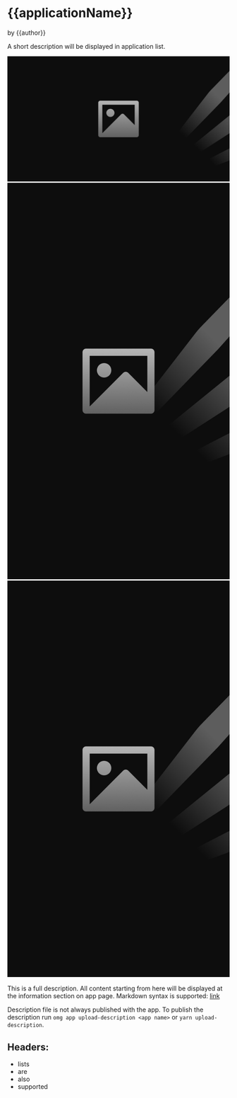 # {{applicationName}} #
by {{author}}

A short description will be displayed in application list.

![These are screenshots for your app](meta/screen1.png)
![Just update the png files](meta/screen2.png)
![And you're good to go](meta/screen3.png)

This is a full description. All content starting from here will be displayed at the information section on app page. Markdown syntax is supported: [link](http://google.com)

Description file is not always published with the app. To publish the description run `omg app upload-description <app name>` or `yarn upload-description`.

## Headers:
- lists
- are
- also
- supported
